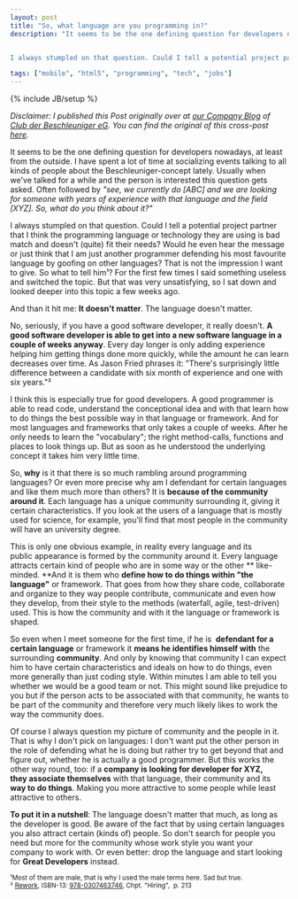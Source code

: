 ```yaml
---
layout: post
title: "So, what language are you programming in?"
description: "It seems to be the one defining question for developers nowadays, at least from the outside. I have spent a lot of time at socializing events talking to all kinds of people about the Beschleuniger-concept lately. Usually when we've talked for a while and the person is interested this question gets asked. Often followed by _”see, we currently do [ABC] and we are looking for someone with years of experience with that language and the field [XYZ]. So, what do you think about it”_


I always stumpled on that question. Could I tell a potential project partner that I think the programming language or technology they are using is bad match and doesn't (quite) fit their needs? Would he even hear the message or just think that I am just another programmer defending his most favourite language by goofing on other languages? That is not the impression I want to give. So what to tell him¹? For the first few times I said something useless and switched the topic. But that was very unsatisfying, so I sat down and looked deeper into this topic a few weeks ago."

tags: ["mobile", "html5", "programming", "tech", "jobs"]
---
```

{% include JB/setup %}

_Disclaimer: I published this Post originally over at [our Company Blog](http://blog.dieBeschleuniger.de) of [Club der Beschleuniger eG](http://www.dieBeschleuniger.de). You can find the original of this cross-post [here](http://blog.diebeschleuniger.de/2011/08/so-what-language-are-you-programming-in.html)._

It seems to be the one defining question for developers nowadays, at least from the outside. I have spent a lot of time at socializing events talking to all kinds of people about the Beschleuniger-concept lately. Usually when we've talked for a while and the person is interested this question gets asked. Often followed by _"see, we currently do [ABC] and we are looking for someone with years of experience with that language and the field [XYZ]. So, what do you think about it?"_

I always stumpled on that question. Could I tell a potential project partner that I think the programming language or technology they are using is bad match and doesn't (quite) fit their needs? Would he even hear the message or just think that I am just another programmer defending his most favourite language by goofing on other languages? That is not the impression I want to give. So what to tell him¹? For the first few times I said something useless and switched the topic. But that was very unsatisfying, so I sat down and looked deeper into this topic a few weeks ago.

And than it hit me: **It doesn't matter**. The language doesn't matter.

No, seriously, if you have a good software developer, it really doesn't. **A good software developer is able to get into a new software language in a couple of weeks anyway**. Every day longer is only adding experience helping him getting things done more quickly, while the amount he can learn decreases over time. As Jason Fried phrases it: "There's surprisingly little difference between a candidate with six month of experience and one with six years."²

I think this is especially true for good developers.&nbsp;A good programmer is able to read code, understand the conceptional idea and with that learn how to do things the best possible way in that language or framework. And for most languages and frameworks that only takes a couple of weeks. After he only needs to learn the "vocabulary"; the right method-calls, functions and places to look things up. But as soon as he understood the underlying concept it takes him very little time.

So, **why** is it that there is so much rambling around programming languages? Or even more precise why am I defendant for certain languages and like them much more than others? It is **because of the community around it**. Each language has a unique community surrounding it, giving it certain&nbsp;characteristics. If you look at the users of a language that is mostly used for science, for example, you'll find that most people in the community will have an university degree.

This is only one obvious example, in reality every&nbsp;language and its public&nbsp;appearance&nbsp;is formed by the community&nbsp;around&nbsp;it. Every language attracts certain kind of people who are in some way or the other **&nbsp;like-minded. **And it is them who **define how to do things within "the language"** or framework. That goes from how they share code, collaborate and organize to they way people contribute, communicate and even how they develop, from their style to the methods (waterfall, agile, test-driven) used. This is how the community and with it the language or framework is shaped.

So even when I meet someone for the first time, if he is&nbsp; **defendant for a certain language** or framework it **means he identifies himself with** the surrounding **community**. And only by knowing that community I can expect him to have certain&nbsp;characteristics and ideals on how to do things, even more generally than just coding style. Within minutes I am able to tell you whether we would be a good team or not. This might sound like prejudice to you but if the person acts to be associated with that community, he wants to be part of the community and therefore very much likely likes to work the way the community does.

Of course I always question my picture of community and the people in it. That is why I don't pick on languages: I don't want put the other person in the role of defending what he is doing but rather try to get beyond that and figure out, whether he is actually a good programmer. But this works the other way round, too: if a **company is&nbsp;looking for developer for XYZ, they&nbsp;associate&nbsp;themselves**&nbsp;with that language, their community and its&nbsp; **way to do things**. Making you more attractive to some people while least attractive to others.

**To put it in a nutshell**: The language doesn't matter that much, as long as the developer is good. Be aware of the fact that by using certain languages you also attract certain (kinds of) people. So don't search for people you need but more for the community whose work style you want your company to work with. Or even better: drop the language and start looking for **Great Developers** instead.

<small>¹Most of them are male, that is why I used the male terms here. Sad but true.<br/>
² <a href="http://37signals.com/rework/">Rework</a>, ISBN-13: <a href="http://www.amazon.com/Rework-Jason-Fried/dp/0307463745">978-0307463746</a>, Chpt. "Hiring", &nbsp;p. 213</small>
